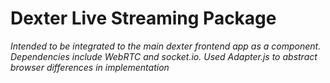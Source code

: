 # **Dexter Live Streaming Package**

*Intended to be integrated to the main dexter frontend app as a component. Dependencies include WebRTC and socket.io. Used Adapter.js to abstract browser differences in implementation*

